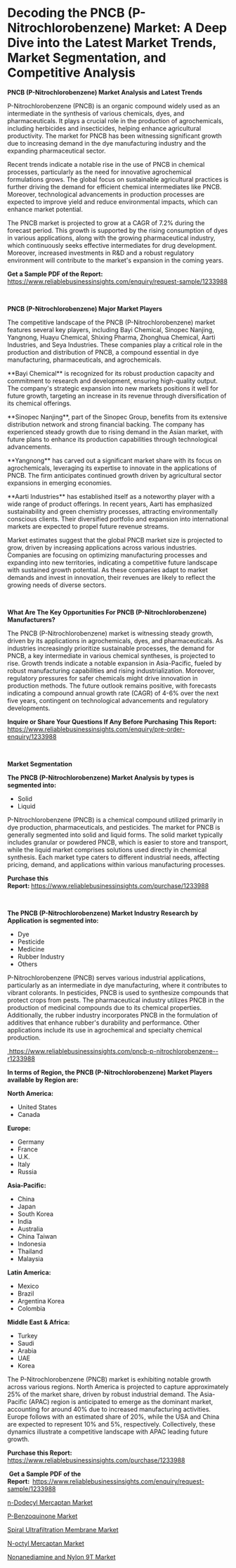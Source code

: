 <p><h1>Decoding the PNCB (P-Nitrochlorobenzene) Market: A Deep Dive into the Latest Market Trends, Market Segmentation, and Competitive Analysis</h1></p><p><strong>PNCB (P-Nitrochlorobenzene) Market Analysis and Latest Trends</strong></p>
<p><p>P-Nitrochlorobenzene (PNCB) is an organic compound widely used as an intermediate in the synthesis of various chemicals, dyes, and pharmaceuticals. It plays a crucial role in the production of agrochemicals, including herbicides and insecticides, helping enhance agricultural productivity. The market for PNCB has been witnessing significant growth due to increasing demand in the dye manufacturing industry and the expanding pharmaceutical sector.</p><p>Recent trends indicate a notable rise in the use of PNCB in chemical processes, particularly as the need for innovative agrochemical formulations grows. The global focus on sustainable agricultural practices is further driving the demand for efficient chemical intermediates like PNCB. Moreover, technological advancements in production processes are expected to improve yield and reduce environmental impacts, which can enhance market potential.</p><p>The PNCB market is projected to grow at a CAGR of 7.2% during the forecast period. This growth is supported by the rising consumption of dyes in various applications, along with the growing pharmaceutical industry, which continuously seeks effective intermediates for drug development. Moreover, increased investments in R&D and a robust regulatory environment will contribute to the market's expansion in the coming years.</p></p>
<p><strong>Get a Sample PDF of the Report:&nbsp;</strong> <a href="https://www.reliablebusinessinsights.com/enquiry/request-sample/1233988?utm_campaign=75&utm_medium=2&utm_source=Github&utm_content=ia&utm_term=02022025&utm_id=pncb-p-nitrochlorobenzene">https://www.reliablebusinessinsights.com/enquiry/request-sample/1233988</a></p>
<p>&nbsp;</p>
<p><strong>PNCB (P-Nitrochlorobenzene) Major Market Players</strong></p>
<p><p>The competitive landscape of the PNCB (P-Nitrochlorobenzene) market features several key players, including Bayi Chemical, Sinopec Nanjing, Yangnong, Huayu Chemical, Shixing Pharma, Zhonghua Chemical, Aarti Industries, and Seya Industries. These companies play a critical role in the production and distribution of PNCB, a compound essential in dye manufacturing, pharmaceuticals, and agrochemicals.</p><p>**Bayi Chemical** is recognized for its robust production capacity and commitment to research and development, ensuring high-quality output. The company's strategic expansion into new markets positions it well for future growth, targeting an increase in its revenue through diversification of its chemical offerings.</p><p>**Sinopec Nanjing**, part of the Sinopec Group, benefits from its extensive distribution network and strong financial backing. The company has experienced steady growth due to rising demand in the Asian market, with future plans to enhance its production capabilities through technological advancements.</p><p>**Yangnong** has carved out a significant market share with its focus on agrochemicals, leveraging its expertise to innovate in the applications of PNCB. The firm anticipates continued growth driven by agricultural sector expansions in emerging economies.</p><p>**Aarti Industries** has established itself as a noteworthy player with a wide range of product offerings. In recent years, Aarti has emphasized sustainability and green chemistry processes, attracting environmentally conscious clients. Their diversified portfolio and expansion into international markets are expected to propel future revenue streams.</p><p>Market estimates suggest that the global PNCB market size is projected to grow, driven by increasing applications across various industries. Companies are focusing on optimizing manufacturing processes and expanding into new territories, indicating a competitive future landscape with sustained growth potential. As these companies adapt to market demands and invest in innovation, their revenues are likely to reflect the growing needs of diverse sectors.</p></p>
<p>&nbsp;</p>
<p><strong>What Are The Key Opportunities For PNCB (P-Nitrochlorobenzene) Manufacturers?</strong></p>
<p><p>The PNCB (P-Nitrochlorobenzene) market is witnessing steady growth, driven by its applications in agrochemicals, dyes, and pharmaceuticals. As industries increasingly prioritize sustainable processes, the demand for PNCB, a key intermediate in various chemical syntheses, is projected to rise. Growth trends indicate a notable expansion in Asia-Pacific, fueled by robust manufacturing capabilities and rising industrialization. Moreover, regulatory pressures for safer chemicals might drive innovation in production methods. The future outlook remains positive, with forecasts indicating a compound annual growth rate (CAGR) of 4-6% over the next five years, contingent on technological advancements and regulatory developments.</p></p>
<p><strong>Inquire or Share Your Questions If Any Before Purchasing This Report:</strong> <a href="https://www.reliablebusinessinsights.com/enquiry/pre-order-enquiry/1233988?utm_campaign=75&utm_medium=2&utm_source=Github&utm_content=ia&utm_term=02022025&utm_id=pncb-p-nitrochlorobenzene">https://www.reliablebusinessinsights.com/enquiry/pre-order-enquiry/1233988</a></p>
<p>&nbsp;</p>
<p><strong>Market Segmentation</strong></p>
<p><strong>The PNCB (P-Nitrochlorobenzene) Market Analysis by types is segmented into:</strong></p>
<p><ul><li>Solid</li><li>Liquid</li></ul></p>
<p><p>P-Nitrochlorobenzene (PNCB) is a chemical compound utilized primarily in dye production, pharmaceuticals, and pesticides. The market for PNCB is generally segmented into solid and liquid forms. The solid market typically includes granular or powdered PNCB, which is easier to store and transport, while the liquid market comprises solutions used directly in chemical synthesis. Each market type caters to different industrial needs, affecting pricing, demand, and applications within various manufacturing processes.</p></p>
<p><strong>Purchase this Report:&nbsp;</strong><a href="https://www.reliablebusinessinsights.com/purchase/1233988?utm_campaign=75&utm_medium=2&utm_source=Github&utm_content=ia&utm_term=02022025&utm_id=pncb-p-nitrochlorobenzene">https://www.reliablebusinessinsights.com/purchase/1233988</a></p>
<p>&nbsp;</p>
<p><strong>The PNCB (P-Nitrochlorobenzene) Market Industry Research by Application is segmented into:</strong></p>
<p><ul><li>Dye</li><li>Pesticide</li><li>Medicine</li><li>Rubber Industry</li><li>Others</li></ul></p>
<p><p>P-Nitrochlorobenzene (PNCB) serves various industrial applications, particularly as an intermediate in dye manufacturing, where it contributes to vibrant colorants. In pesticides, PNCB is used to synthesize compounds that protect crops from pests. The pharmaceutical industry utilizes PNCB in the production of medicinal compounds due to its chemical properties. Additionally, the rubber industry incorporates PNCB in the formulation of additives that enhance rubber's durability and performance. Other applications include its use in agrochemical and specialty chemical production.</p></p>
<p><a href="https://www.reliablebusinessinsights.com/pncb-p-nitrochlorobenzene--r1233988?utm_campaign=75&utm_medium=2&utm_source=Github&utm_content=ia&utm_term=02022025&utm_id=pncb-p-nitrochlorobenzene">&nbsp;https://www.reliablebusinessinsights.com/pncb-p-nitrochlorobenzene--r1233988</a></p>
<p><strong>In terms of Region, the PNCB (P-Nitrochlorobenzene) Market Players available by Region are:</strong></p>
<p>
    <p> <strong> North America: </strong>
        <ul>
            <li>United States</li>
            <li>Canada</li>
        </ul>
        </p> 
    <p> <strong> Europe: </strong>
        <ul>
            <li>Germany</li>
            <li>France</li>
            <li>U.K.</li>
            <li>Italy</li>
            <li>Russia</li>
        </ul>
        </p> 
    <p> <strong> Asia-Pacific: </strong>
        <ul>
            <li>China</li>
            <li>Japan</li>
            <li>South Korea</li>
            <li>India</li>
            <li>Australia</li>
            <li>China Taiwan</li>
            <li>Indonesia</li>
            <li>Thailand</li>
            <li>Malaysia</li>
        </ul>
        </p> 
    <p> <strong> Latin America: </strong>
        <ul>
            <li>Mexico</li>
            <li>Brazil</li>
            <li>Argentina Korea</li>
            <li>Colombia</li>
        </ul>
        </p> 
    <p> <strong> Middle East & Africa: </strong>
        <ul>
            <li>Turkey</li>
            <li>Saudi</li>
            <li>Arabia</li>
            <li>UAE</li>
            <li>Korea</li>
        </ul>
    </p>
    </p>
<p><p>The P-Nitrochlorobenzene (PNCB) market is exhibiting notable growth across various regions. North America is projected to capture approximately 25% of the market share, driven by robust industrial demand. The Asia-Pacific (APAC) region is anticipated to emerge as the dominant market, accounting for around 40% due to increased manufacturing activities. Europe follows with an estimated share of 20%, while the USA and China are expected to represent 10% and 5%, respectively. Collectively, these dynamics illustrate a competitive landscape with APAC leading future growth.</p></p>
<p><strong>Purchase this Report: </strong><a href="https://www.reliablebusinessinsights.com/purchase/1233988?utm_campaign=75&utm_medium=2&utm_source=Github&utm_content=ia&utm_term=02022025&utm_id=pncb-p-nitrochlorobenzene">https://www.reliablebusinessinsights.com/purchase/1233988</a></p>
<p>&nbsp;<strong>Get a Sample PDF of the Report:&nbsp;&nbsp;</strong><a href="https://www.reliablebusinessinsights.com/enquiry/request-sample/1233988?utm_campaign=75&utm_medium=2&utm_source=Github&utm_content=ia&utm_term=02022025&utm_id=pncb-p-nitrochlorobenzene">https://www.reliablebusinessinsights.com/enquiry/request-sample/1233988</a></p>
<p><strong></strong></p>
<p><p><a href="https://github.com/howdlecirone/Market-Research-Report-List-1/blob/main/n-dodecyl-mercaptan-market.md?utm_campaign=75&utm_medium=2&utm_source=Github&utm_content=ia&utm_term=02022025&utm_id=pncb-p-nitrochlorobenzene">n-Dodecyl Mercaptan Market</a></p><p><a href="https://github.com/salodipura00/Market-Research-Report-List-1/blob/main/p-benzoquinone-market.md?utm_campaign=75&utm_medium=2&utm_source=Github&utm_content=ia&utm_term=02022025&utm_id=pncb-p-nitrochlorobenzene">P-Benzoquinone Market</a></p><p><a href="https://github.com/crooneinis80/Market-Research-Report-List-1/blob/main/spiral-ultrafiltration-membrane-market.md?utm_campaign=75&utm_medium=2&utm_source=Github&utm_content=ia&utm_term=02022025&utm_id=pncb-p-nitrochlorobenzene">Spiral Ultrafiltration Membrane Market</a></p><p><a href="https://github.com/viipposahko25/Market-Research-Report-List-1/blob/main/n-octyl-mercaptan-market.md?utm_campaign=75&utm_medium=2&utm_source=Github&utm_content=ia&utm_term=02022025&utm_id=pncb-p-nitrochlorobenzene">N-octyl Mercaptan Market</a></p><p><a href="https://github.com/vioarapoyil/Market-Research-Report-List-1/blob/main/nonanediamine-and-nylon-9t-market.md?utm_campaign=75&utm_medium=2&utm_source=Github&utm_content=ia&utm_term=02022025&utm_id=pncb-p-nitrochlorobenzene">Nonanediamine and Nylon 9T Market</a></p></p>